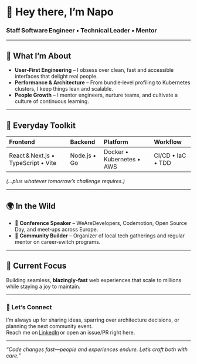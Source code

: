 # 👋 Hey there, I’m **Napo**

### Staff Software Engineer • Technical Leader • Mentor

---

## 🚀  What I’m About

- **User‑First Engineering** – I obsess over clean, fast and accessible interfaces that delight real people.  
- **Performance & Architecture** – From bundle‑level profiling to Kubernetes clusters, I keep things lean and scalable.  
- **People Growth** – I mentor engineers, nurture teams, and cultivate a culture of continuous learning.

---

## 🧰  Everyday Toolkit

| Frontend | Backend | Platform | Workflow |
| :-- | :-- | :-- | :-- |
| React & Next.js • TypeScript • Vite | Node.js • Go | Docker • Kubernetes • AWS | CI/CD • IaC • TDD |

*(…plus whatever tomorrow’s challenge requires.)*

---

## 🌍  In the Wild

- 🎤 **Conference Speaker** – WeAreDevelopers, Codemotion, Open Source Day, and meet‑ups across Europe.  
- 🤝 **Community Builder** – Organizer of local tech gatherings and regular mentor on career‑switch programs.

---

## 🔭  Current Focus

Building seamless, **blazingly‑fast** web experiences that scale to millions while staying a joy to maintain.

---

### 💬  Let’s Connect

I’m always up for sharing ideas, sparring over architecture decisions, or planning the next community event.  
Reach me on [LinkedIn](https://www.linkedin.com/in/francesconapoletano/) or open an issue/PR right here.

---

_“Code changes fast—people and experiences endure. Let’s craft both with care.”_
